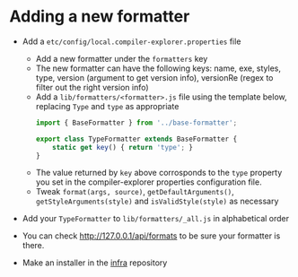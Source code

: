 # Adding a new formatter

* Add a `etc/config/local.compiler-explorer.properties` file
  - Add a new formatter under the `formatters` key
  - The new formatter can have the following keys: name, exe, styles, type,
     version (argument to get version info), versionRe (regex to filter out the right version info)
  - Add a `lib/formatters/<formatter>.js` file using the template below, replacing `Type` and `type` as
     appropriate
    ```js
    import { BaseFormatter } from '../base-formatter';

    export class TypeFormatter extends BaseFormatter {
        static get key() { return 'type'; }
    }
    ```
  - The value returned by `key` above corrosponds to the `type` property you set in the compiler-explorer properties
     configuration file.
  - Tweak `format(args, source)`, `getDefaultArguments()`, `getStyleArguments(style)` and `isValidStyle(style)` as
     necessary
* Add your `TypeFormatter` to `lib/formatters/_all.js` in alphabetical order

* You can check http://127.0.0.1/api/formats to be sure your formatter is there.

* Make an installer in the [infra](https://github.com/compiler-explorer/infra) repository
